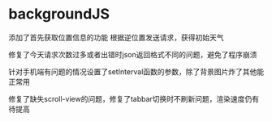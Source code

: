# backgroundJS
添加了首先获取位置信息的功能
根据逆位置发送请求，获得初始天气

修复了今天请求次数过多或者出错时json返回格式不同的问题，避免了程序崩溃

针对手机端有问题的情况设置了setInterval函数的参数，除了背景图片炸了其他能正常用

修复了缺失scroll-view的问题，修复了tabbar切换时不刷新问题，渲染速度仍有待提高
